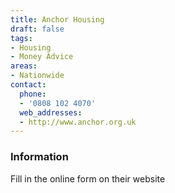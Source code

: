 ```yaml
---
title: Anchor Housing
draft: false
tags:
- Housing
- Money Advice
areas:
- Nationwide
contact:
  phone:
  - '0808 102 4070'
  web_addresses:
  - http://www.anchor.org.uk
---
```


### Information
Fill in the online form on their website

